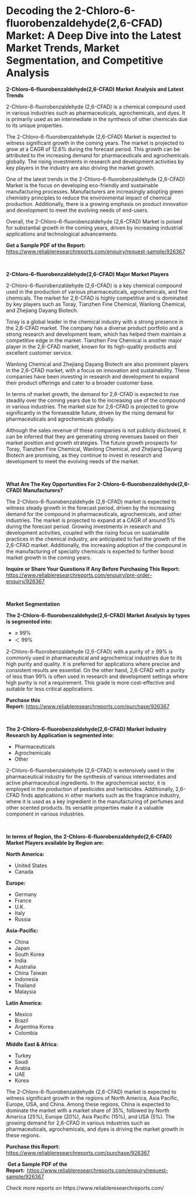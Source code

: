 <p><h1>Decoding the 2-Chloro-6-fluorobenzaldehyde(2,6-CFAD) Market: A Deep Dive into the Latest Market Trends, Market Segmentation, and Competitive Analysis</h1></p><p><strong>2-Chloro-6-fluorobenzaldehyde(2,6-CFAD) Market Analysis and Latest Trends</strong></p>
<p><p>2-Chloro-6-fluorobenzaldehyde (2,6-CFAD) is a chemical compound used in various industries such as pharmaceuticals, agrochemicals, and dyes. It is primarily used as an intermediate in the synthesis of other chemicals due to its unique properties.</p><p>The 2-Chloro-6-fluorobenzaldehyde (2,6-CFAD) Market is expected to witness significant growth in the coming years. The market is projected to grow at a CAGR of 12.6% during the forecast period. This growth can be attributed to the increasing demand for pharmaceuticals and agrochemicals globally. The rising investments in research and development activities by key players in the industry are also driving the market growth.</p><p>One of the latest trends in the 2-Chloro-6-fluorobenzaldehyde (2,6-CFAD) Market is the focus on developing eco-friendly and sustainable manufacturing processes. Manufacturers are increasingly adopting green chemistry principles to reduce the environmental impact of chemical production. Additionally, there is a growing emphasis on product innovation and development to meet the evolving needs of end-users.</p><p>Overall, the 2-Chloro-6-fluorobenzaldehyde (2,6-CFAD) Market is poised for substantial growth in the coming years, driven by increasing industrial applications and technological advancements.</p></p>
<p><strong>Get a Sample PDF of the Report:&nbsp;</strong> <a href="https://www.reliableresearchreports.com/enquiry/request-sample/926367">https://www.reliableresearchreports.com/enquiry/request-sample/926367</a></p>
<p>&nbsp;</p>
<p><strong>2-Chloro-6-fluorobenzaldehyde(2,6-CFAD) Major Market Players</strong></p>
<p><p>2-Chloro-6-fluorobenzaldehyde (2,6-CFAD) is a key chemical compound used in the production of various pharmaceuticals, agrochemicals, and fine chemicals. The market for 2,6-CFAD is highly competitive and is dominated by key players such as Toray, Tianzhen Fine Chemical, Wanlong Chemical, and Zhejiang Dayang Biotech.</p><p>Toray is a global leader in the chemical industry with a strong presence in the 2,6-CFAD market. The company has a diverse product portfolio and a strong research and development team, which has helped them maintain a competitive edge in the market. Tianzhen Fine Chemical is another major player in the 2,6-CFAD market, known for its high-quality products and excellent customer service.</p><p>Wanlong Chemical and Zhejiang Dayang Biotech are also prominent players in the 2,6-CFAD market, with a focus on innovation and sustainability. These companies have been investing in research and development to expand their product offerings and cater to a broader customer base.</p><p>In terms of market growth, the demand for 2,6-CFAD is expected to rise steadily over the coming years due to the increasing use of the compound in various industries. The market size for 2,6-CFAD is projected to grow significantly in the foreseeable future, driven by the rising demand for pharmaceuticals and agrochemicals globally.</p><p>Although the sales revenue of these companies is not publicly disclosed, it can be inferred that they are generating strong revenues based on their market position and growth strategies. The future growth prospects for Toray, Tianzhen Fine Chemical, Wanlong Chemical, and Zhejiang Dayang Biotech are promising, as they continue to invest in research and development to meet the evolving needs of the market.</p></p>
<p>&nbsp;</p>
<p><strong>What Are The Key Opportunities For 2-Chloro-6-fluorobenzaldehyde(2,6-CFAD) Manufacturers?</strong></p>
<p><p>The 2-Chloro-6-fluorobenzaldehyde (2,6-CFAD) market is expected to witness steady growth in the forecast period, driven by the increasing demand for the compound in pharmaceuticals, agrochemicals, and other industries. The market is projected to expand at a CAGR of around 5% during the forecast period. Growing investments in research and development activities, coupled with the rising focus on sustainable practices in the chemical industry, are anticipated to fuel the growth of the 2,6-CFAD market. Additionally, the increasing adoption of the compound in the manufacturing of specialty chemicals is expected to further boost market growth in the coming years.</p></p>
<p><strong>Inquire or Share Your Questions If Any Before Purchasing This Report:</strong> <a href="https://www.reliableresearchreports.com/enquiry/pre-order-enquiry/926367">https://www.reliableresearchreports.com/enquiry/pre-order-enquiry/926367</a></p>
<p>&nbsp;</p>
<p><strong>Market Segmentation</strong></p>
<p><strong>The 2-Chloro-6-fluorobenzaldehyde(2,6-CFAD) Market Analysis by types is segmented into:</strong></p>
<p><ul><li>≥ 99%</li><li>＜ 99%</li></ul></p>
<p><p>2-Chloro-6-fluorobenzaldehyde (2,6-CFAD) with a purity of ≥ 99% is commonly used in pharmaceutical and agrochemical industries due to its high purity and quality. It is preferred for applications where precise and consistent results are essential. On the other hand, 2,6-CFAD with a purity of less than 99% is often used in research and development settings where high purity is not a requirement. This grade is more cost-effective and suitable for less critical applications.</p></p>
<p><strong>Purchase this Report:&nbsp;</strong><a href="https://www.reliableresearchreports.com/purchase/926367">https://www.reliableresearchreports.com/purchase/926367</a></p>
<p>&nbsp;</p>
<p><strong>The 2-Chloro-6-fluorobenzaldehyde(2,6-CFAD) Market Industry Research by Application is segmented into:</strong></p>
<p><ul><li>Pharmaceuticals</li><li>Agrochemicals</li><li>Other</li></ul></p>
<p><p>2-Chloro-6-fluorobenzaldehyde (2,6-CFAD) is extensively used in the pharmaceutical industry for the synthesis of various intermediates and active pharmaceutical ingredients. In the agrochemical sector, it is employed in the production of pesticides and herbicides. Additionally, 2,6-CFAD finds applications in other markets such as the fragrance industry, where it is used as a key ingredient in the manufacturing of perfumes and other scented products. Its versatile properties make it a valuable component in various industries.</p></p>
<p>&nbsp;</p>
<p><strong>In terms of Region, the 2-Chloro-6-fluorobenzaldehyde(2,6-CFAD) Market Players available by Region are:</strong></p>
<p>
    <p> <strong> North America: </strong>
        <ul>
            <li>United States</li>
            <li>Canada</li>
        </ul>
        </p> 
    <p> <strong> Europe: </strong>
        <ul>
            <li>Germany</li>
            <li>France</li>
            <li>U.K.</li>
            <li>Italy</li>
            <li>Russia</li>
        </ul>
        </p> 
    <p> <strong> Asia-Pacific: </strong>
        <ul>
            <li>China</li>
            <li>Japan</li>
            <li>South Korea</li>
            <li>India</li>
            <li>Australia</li>
            <li>China Taiwan</li>
            <li>Indonesia</li>
            <li>Thailand</li>
            <li>Malaysia</li>
        </ul>
        </p> 
    <p> <strong> Latin America: </strong>
        <ul>
            <li>Mexico</li>
            <li>Brazil</li>
            <li>Argentina Korea</li>
            <li>Colombia</li>
        </ul>
        </p> 
    <p> <strong> Middle East & Africa: </strong>
        <ul>
            <li>Turkey</li>
            <li>Saudi</li>
            <li>Arabia</li>
            <li>UAE</li>
            <li>Korea</li>
        </ul>
    </p>
    </p>
<p><p>The 2-Chloro-6-fluorobenzaldehyde (2,6-CFAD) market is expected to witness significant growth in the regions of North America, Asia Pacific, Europe, USA, and China. Among these regions, China is expected to dominate the market with a market share of 35%, followed by North America (25%), Europe (20%), Asia Pacific (15%), and USA (5%). The growing demand for 2,6-CFAD in various industries such as pharmaceuticals, agrochemicals, and dyes is driving the market growth in these regions.</p></p>
<p><strong>Purchase this Report: </strong><a href="https://www.reliableresearchreports.com/purchase/926367">https://www.reliableresearchreports.com/purchase/926367</a></p>
<p>&nbsp;<strong>Get a Sample PDF of the Report:&nbsp;&nbsp;</strong><a href="https://www.reliableresearchreports.com/enquiry/request-sample/926367">https://www.reliableresearchreports.com/enquiry/request-sample/926367</a></p>
<p><strong></strong></p>
<p>Check more reports on https://www.reliableresearchreports.com/</p>
